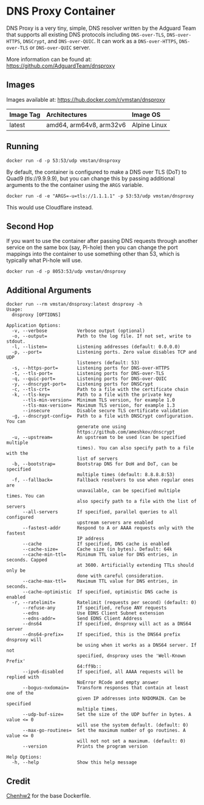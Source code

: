 # DNS Proxy Container
DNS Proxy is a very tiny, simple, DNS resolver written by the Adguard Team that supports all existing DNS protocols including `DNS-over-TLS`, `DNS-over-HTTPS`, `DNSCrypt`, and `DNS-over-QUIC`. It can work as a `DNS-over-HTTPS`, `DNS-over-TLS` or `DNS-over-QUIC` server.

More information can be found at: https://github.com/AdguardTeam/dnsproxy

## Images

Images available at: https://hub.docker.com/r/vmstan/dnsproxy

| Image Tag             | Architectures           | Image OS           | 
| :-------------------- | :-----------------------| :----------------- | 
| latest                | amd64, arm64v8, arm32v6 | Alpine Linux       |


## Running

```
docker run -d -p 53:53/udp vmstan/dnsproxy
```

By default, the container is configured to make a DNS over TLS (DoT) to Quad9 (tls://9.9.9.9), but you can change this by passing additional arguments to the the container using the `ARGS` variable.

```
docker run -d -e "ARGS=-u=tls://1.1.1.1" -p 53:53/udp vmstan/dnsproxy
```

This would use Cloudflare instead.

## Second Hop

If you want to use the container after passing DNS requests through another service on the same box (say, Pi-hole) then you can change the port mappings into the container to use something other than 53, which is typically what Pi-hole will use. 

```
docker run -d -p 8053:53/udp vmstan/dnsproxy
```

## Additional Arguments

```
docker run --rm vmstan/dnsproxy:latest dnsproxy -h
Usage:
  dnsproxy [OPTIONS]

Application Options:
  -v, --verbose           Verbose output (optional)
  -o, --output=           Path to the log file. If not set, write to stdout.
  -l, --listen=           Listening addresses (default: 0.0.0.0)
  -p, --port=             Listening ports. Zero value disables TCP and UDP
                          listeners (default: 53)
  -s, --https-port=       Listening ports for DNS-over-HTTPS
  -t, --tls-port=         Listening ports for DNS-over-TLS
  -q, --quic-port=        Listening ports for DNS-over-QUIC
  -y, --dnscrypt-port=    Listening ports for DNSCrypt
  -c, --tls-crt=          Path to a file with the certificate chain
  -k, --tls-key=          Path to a file with the private key
      --tls-min-version=  Minimum TLS version, for example 1.0
      --tls-max-version=  Maximum TLS version, for example 1.3
      --insecure          Disable secure TLS certificate validation
  -g, --dnscrypt-config=  Path to a file with DNSCrypt configuration. You can
                          generate one using
                          https://github.com/ameshkov/dnscrypt
  -u, --upstream=         An upstream to be used (can be specified multiple
                          times). You can also specify path to a file with the
                          list of servers
  -b, --bootstrap=        Bootstrap DNS for DoH and DoT, can be specified
                          multiple times (default: 8.8.8.8:53)
  -f, --fallback=         Fallback resolvers to use when regular ones are
                          unavailable, can be specified multiple times. You can
                          also specify path to a file with the list of servers
      --all-servers       If specified, parallel queries to all configured
                          upstream servers are enabled
      --fastest-addr      Respond to A or AAAA requests only with the fastest
                          IP address
      --cache             If specified, DNS cache is enabled
      --cache-size=       Cache size (in bytes). Default: 64k
      --cache-min-ttl=    Minimum TTL value for DNS entries, in seconds. Capped
                          at 3600. Artificially extending TTLs should only be
                          done with careful consideration.
      --cache-max-ttl=    Maximum TTL value for DNS entries, in seconds.
      --cache-optimistic  If specified, optimistic DNS cache is enabled
  -r, --ratelimit=        Ratelimit (requests per second) (default: 0)
      --refuse-any        If specified, refuse ANY requests
      --edns              Use EDNS Client Subnet extension
      --edns-addr=        Send EDNS Client Address
      --dns64             If specified, dnsproxy will act as a DNS64 server
      --dns64-prefix=     If specified, this is the DNS64 prefix dnsproxy will
                          be using when it works as a DNS64 server. If not
                          specified, dnsproxy uses the 'Well-Known Prefix'
                          64:ff9b::
      --ipv6-disabled     If specified, all AAAA requests will be replied with
                          NoError RCode and empty answer
      --bogus-nxdomain=   Transform responses that contain at least one of the
                          given IP addresses into NXDOMAIN. Can be specified
                          multiple times.
      --udp-buf-size=     Set the size of the UDP buffer in bytes. A value <= 0
                          will use the system default. (default: 0)
      --max-go-routines=  Set the maximum number of go routines. A value <= 0
                          will not not set a maximum. (default: 0)
      --version           Prints the program version

Help Options:
  -h, --help              Show this help message
```

## Credit

[Chenhw2](https://hub.docker.com/r/chenhw2/dnsproxy) for the base Dockerfile.
